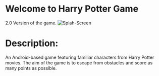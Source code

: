 # Welcome to Harry Potter Game
2.0 Version of the game.
![Splah-Screen](https://media.giphy.com/media/k1KASi3xNivjjBSb4N/giphy.gif)

# Description:
An Android-based game featuring familiar characters from Harry Potter movies.
The aim of the game is to escape from obstacles and score as many points as possible.
